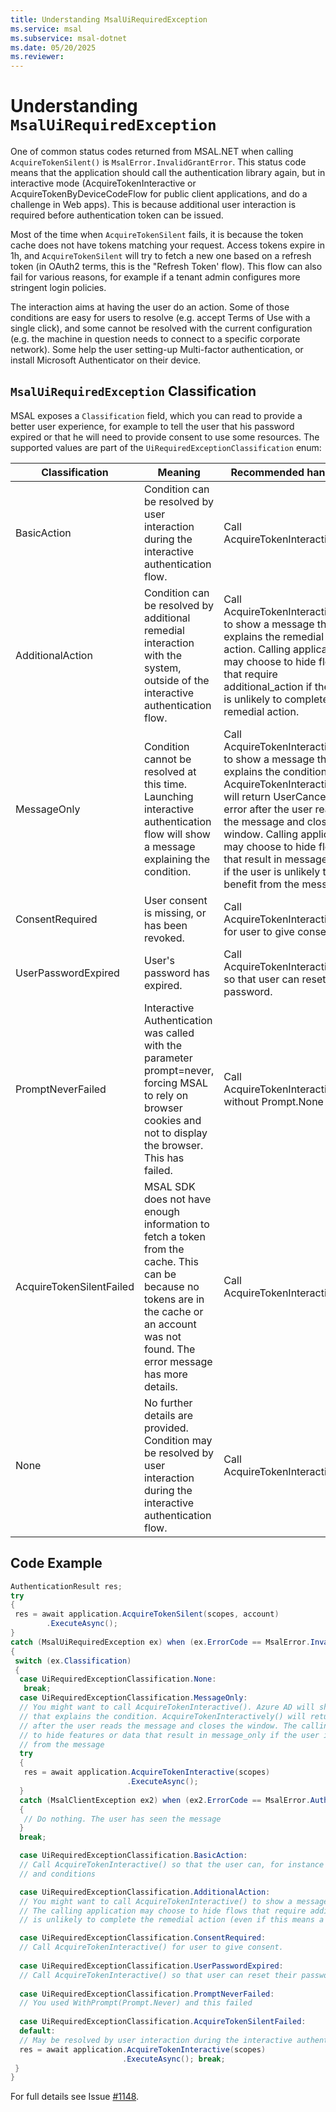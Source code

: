 ```yaml
---
title: Understanding MsalUiRequiredException
ms.service: msal
ms.subservice: msal-dotnet
ms.date: 05/20/2025
ms.reviewer: 
---
```


# Understanding `MsalUiRequiredException`

One of common status codes returned from MSAL.NET when calling `AcquireTokenSilent()` is `MsalError.InvalidGrantError`. This status code means that the application should call the authentication library again, but in interactive mode (AcquireTokenInteractive or AcquireTokenByDeviceCodeFlow for public client applications, and do a challenge in Web apps). This is because additional user interaction is required before authentication token can be issued.

Most of the time when `AcquireTokenSilent` fails, it is because the token cache does not have tokens matching your request. Access tokens expire in 1h, and `AcquireTokenSilent` will try to fetch a new one based on a refresh token (in OAuth2 terms, this is the "Refresh Token' flow). This flow can also fail for various reasons, for example if a tenant admin configures more stringent login policies. 

The interaction aims at having the user do an action. Some of those conditions are easy for users to resolve (e.g. accept Terms of Use with a single click), and some cannot be resolved with the current configuration (e.g. the machine in question needs to connect to a specific corporate network). Some help the user setting-up Multi-factor authentication, or install Microsoft Authenticator on their device.

## `MsalUiRequiredException` Classification

MSAL exposes a `Classification` field, which you can read to provide a better user experience, for example to tell the user that his password expired or that he will need to provide consent to use some resources. The supported values are part of the `UiRequiredExceptionClassification` enum:

| Classification    | Meaning           | Recommended handling |
|-------------------|-------------------|----------------------|
| BasicAction | Condition can be resolved by user interaction during the interactive authentication flow. | Call AcquireTokenInteractively(). |
| AdditionalAction | Condition can be resolved by additional remedial interaction with the system, outside of the interactive authentication flow. | Call AcquireTokenInteractively() to show a message that explains the remedial action. Calling application may choose to hide flows that require additional_action if the user is unlikely to complete the remedial action. |
| MessageOnly      | Condition cannot be resolved at this time. Launching interactive authentication flow will show a message explaining the condition. | Call AcquireTokenInteractively() to show a message that explains the condition. AcquireTokenInteractively() will return UserCanceled error after the user reads the message and closes the window. Calling application may choose to hide flows that result in message_only if the user is unlikely to benefit from the message.|
| ConsentRequired  | User consent is missing, or has been revoked. | Call AcquireTokenInteractively() for user to give consent. |
| UserPasswordExpired | User's password has expired. | Call AcquireTokenInteractively() so that user can reset their password. |
| PromptNeverFailed| Interactive Authentication was called with the parameter prompt=never, forcing MSAL to rely on browser cookies and not to display the browser. This has failed. | Call AcquireTokenInteractively() without Prompt.None |
| AcquireTokenSilentFailed | MSAL SDK does not have enough information to fetch a token from the cache. This can be because no tokens are in the cache or an account was not found. The error message has more details.  | Call AcquireTokenInteractively(). |
| None    | No further details are provided. Condition may be resolved by user interaction during the interactive authentication flow. | Call AcquireTokenInteractively(). |

## Code Example

```csharp
AuthenticationResult res;
try
{
 res = await application.AcquireTokenSilent(scopes, account)
        .ExecuteAsync();
}
catch (MsalUiRequiredException ex) when (ex.ErrorCode == MsalError.InvalidGrantError)
{
 switch (ex.Classification)
 {
  case UiRequiredExceptionClassification.None:
   break;
  case UiRequiredExceptionClassification.MessageOnly:
  // You might want to call AcquireTokenInteractive(). Azure AD will show a message
  // that explains the condition. AcquireTokenInteractively() will return UserCanceled error
  // after the user reads the message and closes the window. The calling application may choose
  // to hide features or data that result in message_only if the user is unlikely to benefit 
  // from the message
  try
  {
   res = await application.AcquireTokenInteractive(scopes)
                          .ExecuteAsync();
  }
  catch (MsalClientException ex2) when (ex2.ErrorCode == MsalError.AuthenticationCanceledError)
  {
   // Do nothing. The user has seen the message
  }
  break;

  case UiRequiredExceptionClassification.BasicAction:
  // Call AcquireTokenInteractive() so that the user can, for instance accept terms
  // and conditions

  case UiRequiredExceptionClassification.AdditionalAction:
  // You might want to call AcquireTokenInteractive() to show a message that explains the remedial action. 
  // The calling application may choose to hide flows that require additional_action if the user 
  // is unlikely to complete the remedial action (even if this means a degraded experience)

  case UiRequiredExceptionClassification.ConsentRequired:
  // Call AcquireTokenInteractive() for user to give consent.
  
  case UiRequiredExceptionClassification.UserPasswordExpired:
  // Call AcquireTokenInteractive() so that user can reset their password
  
  case UiRequiredExceptionClassification.PromptNeverFailed:
  // You used WithPrompt(Prompt.Never) and this failed
  
  case UiRequiredExceptionClassification.AcquireTokenSilentFailed:
  default:
  // May be resolved by user interaction during the interactive authentication flow.
  res = await application.AcquireTokenInteractive(scopes)
                         .ExecuteAsync(); break;
 }
}
```

For full details see Issue [#1148](https://github.com/AzureAD/microsoft-authentication-library-for-dotnet/issues/1148).
